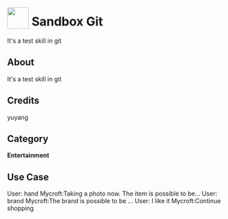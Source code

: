 # <img src="https://raw.githack.com/FortAwesome/Font-Awesome/master/svgs/solid/robot.svg" card_color="#22A7F0" width="50" height="50" style="vertical-align:bottom"/> Sandbox Git
It's a test skill in git

## About
It's a test skill in git


## Credits
yuyang

## Category
**Entertainment**

## Use Case
User: hand
Mycroft:Taking a photo now. The item is possible to be...
User: brand
Mycroft:The brand is possible to be ...
User: I like it
Mycroft:Continue shopping


